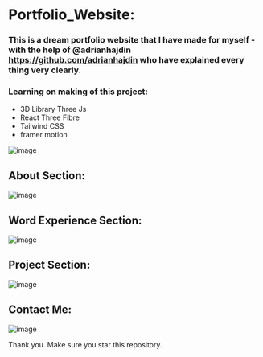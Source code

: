 # Portfolio_Website:
### This is a dream portfolio website that I have made for myself - with the help of  @adrianhajdin https://github.com/adrianhajdin who have explained every thing very clearly.

### Learning on making of this project:
* 3D Library Three Js
* React Three Fibre
* Tailwind CSS
* framer motion


![image](https://user-images.githubusercontent.com/77448860/232143601-2c16cbe9-0f67-45dd-ba80-433325ef65d1.png)



## About Section:


![image](https://user-images.githubusercontent.com/77448860/232145482-c697b254-d9c0-4566-b6dd-1b743ca22adf.png)


## Word Experience Section:

![image](https://user-images.githubusercontent.com/77448860/232146547-ba29db59-3a71-4b3f-8607-0989290fffca.png)




## Project Section:

![image](https://user-images.githubusercontent.com/77448860/232152382-7bf2ef20-4d0a-477f-9e15-6bdf9e6314ab.png)



## Contact Me:

![image](https://user-images.githubusercontent.com/77448860/232152182-6ffd17cd-920e-4b53-86e2-ba777ea4a149.png)




Thank you.
Make sure you star this repository.


